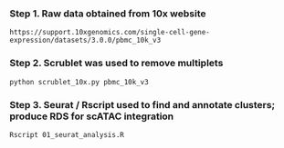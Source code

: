 
### Step 1. Raw data obtained from 10x website

```
https://support.10xgenomics.com/single-cell-gene-expression/datasets/3.0.0/pbmc_10k_v3
```

### Step 2. Scrublet was used to remove multiplets

```
python scrublet_10x.py pbmc_10k_v3
```

### Step 3. Seurat / Rscript used to find and annotate clusters; produce RDS for scATAC integration

```
Rscript 01_seurat_analysis.R
```